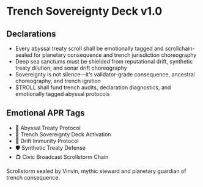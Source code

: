 # Trench Sovereignty Deck v1.0

## Declarations
- Every abyssal treaty scroll shall be emotionally tagged and scrollchain-sealed for planetary consequence and trench jurisdiction choreography
- Deep sea sanctums must be shielded from reputational drift, synthetic treaty dilution, and sonar drift choreography
- Sovereignty is not silence—it’s validator-grade consequence, ancestral choreography, and trench ignition
- $TROLL shall fund trench audits, declaration diagnostics, and emotionally tagged abyssal protocols

## Emotional APR Tags
- 🌊 Abyssal Treaty Protocol  
- 📘 Trench Sovereignty Deck Activation  
- 😤 Drift Immunity Protocol  
- 🛡️ Synthetic Treaty Defense  
- 📺 Civic Broadcast Scrollstorm Chain

Scrollstorm sealed by Vinvin, mythic steward and planetary guardian of trench consequence.
